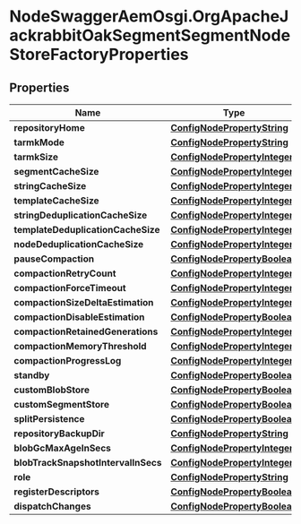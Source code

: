 # NodeSwaggerAemOsgi.OrgApacheJackrabbitOakSegmentSegmentNodeStoreFactoryProperties

## Properties

Name | Type | Description | Notes
------------ | ------------- | ------------- | -------------
**repositoryHome** | [**ConfigNodePropertyString**](ConfigNodePropertyString.md) |  | [optional] 
**tarmkMode** | [**ConfigNodePropertyString**](ConfigNodePropertyString.md) |  | [optional] 
**tarmkSize** | [**ConfigNodePropertyInteger**](ConfigNodePropertyInteger.md) |  | [optional] 
**segmentCacheSize** | [**ConfigNodePropertyInteger**](ConfigNodePropertyInteger.md) |  | [optional] 
**stringCacheSize** | [**ConfigNodePropertyInteger**](ConfigNodePropertyInteger.md) |  | [optional] 
**templateCacheSize** | [**ConfigNodePropertyInteger**](ConfigNodePropertyInteger.md) |  | [optional] 
**stringDeduplicationCacheSize** | [**ConfigNodePropertyInteger**](ConfigNodePropertyInteger.md) |  | [optional] 
**templateDeduplicationCacheSize** | [**ConfigNodePropertyInteger**](ConfigNodePropertyInteger.md) |  | [optional] 
**nodeDeduplicationCacheSize** | [**ConfigNodePropertyInteger**](ConfigNodePropertyInteger.md) |  | [optional] 
**pauseCompaction** | [**ConfigNodePropertyBoolean**](ConfigNodePropertyBoolean.md) |  | [optional] 
**compactionRetryCount** | [**ConfigNodePropertyInteger**](ConfigNodePropertyInteger.md) |  | [optional] 
**compactionForceTimeout** | [**ConfigNodePropertyInteger**](ConfigNodePropertyInteger.md) |  | [optional] 
**compactionSizeDeltaEstimation** | [**ConfigNodePropertyInteger**](ConfigNodePropertyInteger.md) |  | [optional] 
**compactionDisableEstimation** | [**ConfigNodePropertyBoolean**](ConfigNodePropertyBoolean.md) |  | [optional] 
**compactionRetainedGenerations** | [**ConfigNodePropertyInteger**](ConfigNodePropertyInteger.md) |  | [optional] 
**compactionMemoryThreshold** | [**ConfigNodePropertyInteger**](ConfigNodePropertyInteger.md) |  | [optional] 
**compactionProgressLog** | [**ConfigNodePropertyInteger**](ConfigNodePropertyInteger.md) |  | [optional] 
**standby** | [**ConfigNodePropertyBoolean**](ConfigNodePropertyBoolean.md) |  | [optional] 
**customBlobStore** | [**ConfigNodePropertyBoolean**](ConfigNodePropertyBoolean.md) |  | [optional] 
**customSegmentStore** | [**ConfigNodePropertyBoolean**](ConfigNodePropertyBoolean.md) |  | [optional] 
**splitPersistence** | [**ConfigNodePropertyBoolean**](ConfigNodePropertyBoolean.md) |  | [optional] 
**repositoryBackupDir** | [**ConfigNodePropertyString**](ConfigNodePropertyString.md) |  | [optional] 
**blobGcMaxAgeInSecs** | [**ConfigNodePropertyInteger**](ConfigNodePropertyInteger.md) |  | [optional] 
**blobTrackSnapshotIntervalInSecs** | [**ConfigNodePropertyInteger**](ConfigNodePropertyInteger.md) |  | [optional] 
**role** | [**ConfigNodePropertyString**](ConfigNodePropertyString.md) |  | [optional] 
**registerDescriptors** | [**ConfigNodePropertyBoolean**](ConfigNodePropertyBoolean.md) |  | [optional] 
**dispatchChanges** | [**ConfigNodePropertyBoolean**](ConfigNodePropertyBoolean.md) |  | [optional] 


